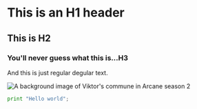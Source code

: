 # This is an H1 header
## This is H2
### You'll never guess what this is...H3
And this is just regular degular text.

![A background image of Viktor's commune in Arcane season 2](https://occ-0-7318-32.1.nflxso.net/dnm/api/v6/9pS1daC2n6UGc3dUogvWIPMR_OU/AAAABeBQqTGje45VqyKbnbqVer94ps-I4VdhmhCdbvbyTtrRjZL4WuA186i2n6Hbrjr5-XZ5_ea0ysl9ZKtlh9FVLWg3xyxN7JSP5xhxE-hbSydib_-AZ84U59hJ.jpg?r=e5e)

``` python
print "Hello world";
```
